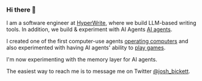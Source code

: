 ### Hi there 👋

I am a software engineer at [HyperWrite](https://hyperwriteai.com), where we build LLM-based writing tools. In addition, we build & experiment with AI Agents [AI agents](https://venturebeat.com/ai/hyperwrite-unveils-breakthrough-ai-agent-that-can-surf-the-web-like-a-human/).

I created one of the first computer-use agents [operating computers](https://venturebeat.com/ai/the-self-operating-computer-emerges/) and also experimented with having AI agents' ability to [play games](https://www.youtube.com/watch?v=9Znt4dMAB7U). 

I'm now experimenting with the memory layer for AI agents. 

The easiest way to reach me is to message me on Twitter [@josh_bickett](https://twitter.com/josh_bickett).

